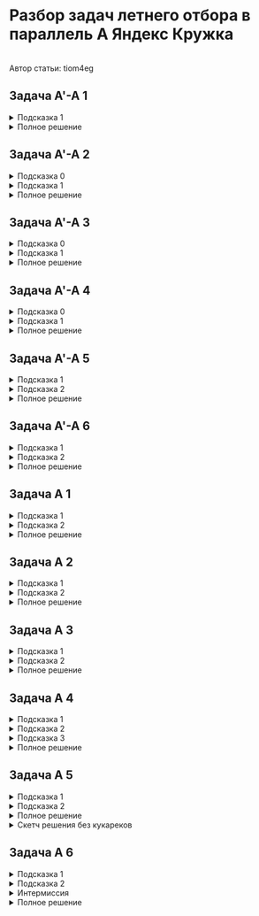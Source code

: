<h1>Разбор задач летнего отбора в параллель A Яндекс Кружка</h1><br>Автор статьи: tiom4eg

<h2>Задача A'-A 1</h2>
<details>
  <summary>Подсказка 1</summary>

  Давайте вспомним про выпуклые оболочки. Как они могут помочь при решении этой задачи?
  
</details>
<details>
  <summary>Полное решение</summary>

  Определения и обозначения:

  Многоугольник из условия будем обозначать как $P$.
  
  Пусть есть множество точек $S$, лежащих на одной прямой $l$.
  *Крайней* будем называть такую $p \in S$, что все точки в $S \setminus p$ лежат по одну сторону от перпендикуляра к $l$, проведённого через $p$.
  
  <br>
  
  Решение:

  Эту задачу наверняка можно было решать несколькими способами, но здесь рассмотрим конкретно моё решение.

  Для начала заметим, что если для какой-то прямой $l$, содержащей две точки $P$, все точки $P$ находятся в одной полуплоскости, то $l$ будет содержать в себе какую-то сторону выпуклой оболочки $P$.
  Могут быть случаи, когда на $l$ лежит больше двух вершин $P$, однако тогда в выпуклую оболочку будут входить только две *крайние* вершины $P$ из множества тех, что лежат на $l$.
  В таком случае, если для каких-то двух вершин, лежащих на $l$, проекция центра масс будет лежать на отрезке между ними, то она точно будет лежать на отрезке между двумя *крайними* для этой прямой вершинами.

  Значит, для решения задачи нам достаточно построить выпуклую оболочку $P$ и посчитать количество соседних пар вершин в ней, для которых выполняется условие.

  Асимптотика: $O(n \cdot log n)$, поскольку нужно построить выпуклую оболочку.
  
</details>

<h2>Задача A'-A 2</h2>
<details>
  <summary>Подсказка 0</summary>

  Это не задача на структуры данных.
  
</details>
<details>
  <summary>Подсказка 1</summary>

  Пусть $(l, r)$ - это такое состояние в задаче, что последней посещённой вершиной на левом берегу была $l$, а на правом $r$. 
  По условию из $(l, r)$ можно перейти только в $(x, r)$ и $(l, y)$, где $l \lt x$ и $r \lt y$, следовательно, граф состояний ацикличен.
  
</details>
<details>
  <summary>Полное решение</summary>

  Определения и обозначения:

  $(l, r)$ - это такое состояние в задаче, что последней посещённой вершиной на левом берегу была $l$, а на правом $r$. 
  
  $g_i$ - отсортированный список вершин, в которые ведут рёбра из вершины $i$.
  
  <br>
  
  Решение:

  Как было сказано в подсказке 1, если рассматривать граф состояний в данной задаче, то он будет ацикличным. Вспоминаем, что на ацикличных графах можно подсчитывать динамику с мемоизацией.

  Пусть мы находимся в состоянии $(l, r)$, причём сейчас мы стоим в вершине $l$ левого берега (для вершины $r$ правого берега аналогично). 
  Тогда можно заметить, что текущее состояние можно пересчитать через все состояния $(l, x)$, где $x \in g_l$ и $x \gt r$.

  Далее можно заметить, что для вершины $l$ левого берега достаточно сосчитать только такие состояния $(l, x)$, что $x \in g_l$, а для всех оставшихся $x$ соответствующее состояние находится `lower_bound`-ом по $g_l$.
  Значит, всего состояний динамики будет $O(p)$, а её пересчёт займет $O(p \cdot log (n + m))$.
  
</details>

<h2>Задача A'-A 3</h2>
<details>
  <summary>Подсказка 0</summary>

  Эта задача решается без техники разделяй-и-властвуй.
  
</details>
<details>
  <summary>Подсказка 1</summary>

  Стоимость отрезков с общей границей можно поддерживать при помощи стека минимумов и максимумов.
  
</details>
<details>
  <summary>Полное решение</summary>

  Определения и обозначения:

  $cost(l, r)$ - красота подотрезка $[l; r]$.

  $dp_i$ - сумма привлекательностей всех разбиений префикса $[0; i]$ на подотрезки.
  
  <br>
  
  Решение:

  Заметим, что $$dp_i = \sum_{j=0}^{i - 1} dp_j \cdot cost(j + 1, i)$$

  Будем поддерживать стек минимумов и максимумов, причём помимо самих значений будем также хранить сумму значений динамики на отрезке от первой до последней позиции с соответствующим минимумом/максимумом. 
  При добавлении нового элемента (подсчет $dp_i$ через предыдущие значения) достаточно будет обновить стек минимумов/максимумов.

  Получаем решение за амортизированное $O(n)$.
  
</details>

<h2>Задача A'-A 4</h2>
<details>
  <summary>Подсказка 0</summary>

  Эта задача - конструктив :)
  
</details>
<details>
  <summary>Подсказка 1</summary>

  Хочется покрасить клетки так, чтобы у любой не-крайней клетки был сосед каждого цвета, а также чтобы каждая клетка была покрашена не более чем одним цветом.
  
</details>
<details>
  <summary>Полное решение</summary>
  
  Пусть изначально красными клетками будут такие $(x, y)$, что либо $y$ нечётно, либо $x = n - 2$. То есть, изначально красные клетки будут создавать связную "расчёску", а все остальные клетки будут зелёными и также будут образовывать связную область.

  Теперь заметим, что для любого $(x, y)$ при $1 \leq x \leq n - 2, 1 \leq y \leq m - 2$, клетка $(x, y)$ будет иметь как красного, так и зелёного соседа, а значит, что если эту клетку надо покрасить в жёлтый цвет, то мы докрашиваем её в недостающий цвет, сохраняя связность обеих областей.
  
</details>

<h2>Задача A'-A 5</h2>
<details>
  <summary>Подсказка 1</summary>

  Заметим, что запрос типа 1 на префиксе массива, отсортированного по невозрастанию, сохраняет массив отсортированным по невозрастанию.
  
</details>
<details>
  <summary>Подсказка 2</summary>

  Для любого запроса типа 2 все дни, в которые будут решаться задачи, будут образовывать небольшое количество отрезков из подряд идущих тренировочных дней. Почему?
  
</details>
<details>
  <summary>Полное решение</summary>
  
  На самом деле, запрос типа 1 при заданных ограничениях эквивалентен запросу присваивания на отрезке: ищем первый элемент массива, меньший $x$, и присваиваем всем элементам начиная с него и до позиции $k$ значение $x$.

  Теперь докажем утверждение, написанное в подсказке 2. Действительно, пусть есть такое $p$, что $a_p \leq x$. Будем вычитать $a_p$ из $x$ и переходить к следующему элементу до тех пор, пока не наткнемся на такое $q$, что $a_q \gt x$.
  Обозначим значение $x$ до вычитания суммы отрезка $[p; q)$ как $x_0$. В таком случае, $x_0 \geq x + a_p, a_p \geq a_q \gt x \implies x_0 \gt 2x$, то есть после рассмотрения очередного отрезка $x$ уменьшается хотя бы в $2$ раза, а значит, всего будет рассмотрено не более $O(log C)$ отрезков.

  Все вышеописанные запросы можно выполнять с помощью дерева отрезков: запрос типа 1 тривиален, запрос типа 2 можно делать техникой спуска по дереву отрезков за $O(log n)$.

  Асимптотика решения: $O(n \cdot log n \cdot log C)$, чего достаточно при ограничениях задачи.
  
</details>

<h2>Задача A'-A 6</h2>
<details>
  <summary>Подсказка 1</summary>

  Для начала, хотелось бы выделить все циклы в вершинном кактусе (именно так называются графы, в которых каждая вершина лежит не более чем на одном простом цикле).
  Нетрудно заметить, что все рёбра, которые не входят в какой-то цикл, являются мостами, а дальше очевидно, как выделить циклы.
  
</details>
<details>
  <summary>Подсказка 2</summary>

  Можно разбить все положения червя на два класса - те положения, в которых на цикле головы не находится никакой другой сегмент (то есть голова может пойти как налево, так и направо), и все оставшиеся.
  
</details>
<details>
  <summary>Полное решение</summary>

  Определения и обозначения:
  
  <br>
  
  Решение:
  
  Для начала посчитаем, какая вершина в какой цикл входит (как это сделать написано в подсказке 1).

  Далее рассмотрим два случая:

  Если на цикле, на котором лежит голова червя, не лежит больше никакая его часть (либо голова червя не лежит на цикле), то тогда до цели возможно добраться только двумя вариантами: либо напрямую от головы до цели (если она не заблокирована какой-то частью червя), либо через какой-то цикл длины $\geq L$, сделав на нём разворот, чтобы голова не была заблокирована какой-то ещё частью червя.

  Если же на цикле вместе с головой червя лежит ещё какая-то его часть, то здесь можно применить те же соображения, что и в первом случае, однако ещё нужно учесть случай, когда голова может продолжить движение по циклу и достичь изначально заблокированных вершин (если длина цикла, конечно, $\geq L$).

  Реализовать поиск кратчайших расстояний от головы до всех остальных вершин (и циклов) можно при помощи BFS с блокированием некоторых вершин (например в случае 2 нужно заблокировать второй сегмент червя, чтобы голова не пошла "в саму себя").
  
</details>

<h2>Задача A 1</h2>
<details>
  <summary>Подсказка 1</summary>

  Используем модификацию ретроанализа, чтобы определить, можно ли при правильной игре обоих игроков завершить прогулку.
  
</details>
<details>
  <summary>Подсказка 2</summary>

  Предположим, что прогулку можно завершить, осталось найти длину искомого пути в достаточно нестандартном графе. Однако, это легче, чем может показаться.
  
</details>
<details>
  <summary>Полное решение</summary>
  
  Определения и обозначения:

  $g_i$ - список вершин, ИЗ КОТОРЫХ ведут рёбра В вершину $i$.

  *Терминальной* будем называть вершину, у которой нет исходящих рёбер.
  
  <br>
  
  Решение:

  Разделим каждую вершину исходного графа на две копии - одна будет обозначать состояние, при котором ход из этой вершины делает игрок 1, другая - при котором ход делает игрок 2. Если в исходном графе было ребро $(u, v)$, то в получившемся будут рёбра $(u1, v2)$ и $(u2, v1)$.

  Далее нам нужно узнать, существует ли путь из стартовой вершины в любую из *терминальных*. Для этого будем поддерживать в очереди вершины, для которых существует путь в *терминальную* вершину. 
  Рассматривая очередную вершину $v$, обойдём все $u \in g_v$. Если $u$ - вершина первого игрока, то мы нашли какой-то путь из неё в *терминальную* вершину, а поскольку первый игрок стремится закончить прогулку - ему будет достаточно и этого.
  Если же $u$ - вершина второго игрока, то из неё существует путь в *терминальную* вершину только в том случае, если он существует и для любой $w \in g_u$.
  
  Если из стартовой вершины существует путь в *терминальную*, нам нужно найти оптимальный для обоих игроков.
  Будем делать это, поддерживая в приоритетной очереди все *уверенные* вершины первого игрока, т.е. те, для которых мы точно знаем оптимальную длину пути.

  Изначально *уверенными* будут только *терминальные* вершины, далее на каждом шагу будем брать из очереди вершину $v$ с наименьшей длиной пути. Если оказалось, что делая $v$ *уверенной*, для какой-то $u \in g_v$ все её соседи становятся *уверенными*, мы можем посчитать оптимальное значение в $u$ и обновить им все $w \in g_u$. Нетрудно доказать, что такой алгоритм будет учитывать только те пути, которые оптимальны для обоих игроков.

  Мы смогли посчитать оптимальный для обоих игроков путь из каждой вершины, а значит узнали ответ на задачу.
  
</details>

<h2>Задача A 2</h2>
<details>
  <summary>Подсказка 1</summary>

  Пусть $d$ - длина диаметра в исходном дереве. Нетрудно доказать, что стоимость любой раскраски будет не меньше $d / 2$.
  
</details>
<details>
  <summary>Подсказка 2</summary>

  Из принципа Дирихле следует, что если в дереве есть такие 3 вершины, что расстояние между любыми двумя из них не меньше $k$, то стоимость любой раскраски не меньше $k$.
  
</details>
<details>
  <summary>Полное решение</summary>
  
  Определения и обозначения:

  $d$ - длина диаметра исходного дерева; $du$ и $dv$ - концы какого-то диаметра.
  
  <br>
  
  Решение:

  Для начала найдем в исходном дереве диаметр и его концы, затем найдем расстояние от $du$ и $dv$ до всех остальных вершин.

  Дальше будем делать следующее: будем итерироваться по $l$ от $d$ до $0$ и поддерживать для каждого из концов диаметра список вершин, расстояние до которых от данного конца диаметра будет $\geq l$.
  В тот момент, когда в этих двух списках будет общая вершина, мы нашли те три вершины, о которых упоминается в подсказке 2, и каждая из неучтенных раскрасок будет иметь стоимость $l_0$.

  Осталось понять, как посчитать количество раскрасок со стоимостью $\gt l_0$.
  Оказывается, для этого достаточно посмотреть, сколько вершин было в обоих списках при $l = c$ и $l = c + 1$. 
  Действительно, поскольку мы знаем, что при таких $l$ в списках не было общих вершин, можно однозначно раскрасить все вершины с расстоянием $\geq c + 1$, а затем покрасить хотя бы одну из вершин с расстоянием $c$ в цвет того конца диаметра, до которого она имеет такое расстояние.
  Для большего понимания происходящего, можно посмотреть код :)

  Получили решение за O(n).
  
</details>

<h2>Задача A 3</h2>
<details>
  <summary>Подсказка 1</summary>

  Хотим сделать бинпоиск по ответу.
  
</details>
<details>
  <summary>Подсказка 2</summary>

  Если две хорды окружности пересекаются, то они либо имеют хотя бы одну общую точку, либо концы второй хорды лежат в разных частях, на которые делит окружность первая хорда.
  
</details>
<details>
  <summary>Полное решение</summary>

  Будем делать бинпоиск по ответу. Для этого нам нужно уметь считать количество точек пересечения прямых в окружность за быстро.

  "Обрежем" прямые и вместо них будем рассматривать хорды окружности (найти точки пересечения прямой с окружностью - учебная задача по вычислительно геометрии). Заметим, что воспользовавшись свойством из подсказки 2, мы переводим задачу из 2D в 1D.
  Это происходит, потому что вместо самих хорд мы можем рассматривать полярные углы её концов относительно центра окружности (тобишь $ (0, 0) $).
  Таким образом, задача свелась к тому, чтобы посчитать количество пар отрезков ($ (l_1, r_1), (l_2, r_2) $) на прямой, для которых верно либо $l_1 == l_2$ и $r_2 \geq r_1$, либо $l_1 \gt l_2$ и $l_1 \leq r_2 \leq r_1$. Это можно сделать с помощью сканлайна + дерева Фенвика.

  Получаем решение, которое работает за $O(n \cdot log C \cdot log n)$, где $C$ равно порядка $10^{11}$.
  
</details>

<h2>Задача A 4</h2>
<details>
  <summary>Подсказка 1</summary>

  Случай, когда $a_0 \leq k$ тривиален, поэтому будем считать, что решаем задачу для $a_0 \gt k$.
  
</details>
<details>
  <summary>Подсказка 2</summary>

  Заметим, что $q$ будет точно лексикографически не меньше $p$, поэтому мы хотим, чтобы у $p$ и $q$ был наибольший общий префикс (будем называть его сохранённым).
  
</details>
<details>
  <summary>Подсказка 3</summary>

  Определим операцию "линкования" $p_i$ как присоединение отрезка, в котором находится $p_i$, к отрезку, в котором находится $p_{i - 1}$.
  
  Рассмотрим некоторый сохраненный префикс. Нетрудно понять, что каждый следующий незалинкованный элемент на нём точно не больше, чем предыдущий. Как это можно использовать?
  
</details>
<details>
  <summary>Полное решение</summary>

  Определения и обозначения:

  Определим операцию "линкования" $p_i$ как присоединение отрезка, в котором находится $p_i$, к отрезку, в котором находится $p_{i - 1}$.
  Тогда, линкование эквивалентно уменьшению количества отрезков на 1 (изначально считаем, что каждый элемент находится в отрезке только с собой), а все незалинкованные элементы будут началами своих отрезков.
  
  <br>
  
  Решение:

  Для начала, мы точно не линкуем $p_0$ (потому что это физически невозможно), поэтому будем считать эту позицию первым незалинкованным элементом на префиксе.

  Рассмотрим некоторую позицию $i$. Предположим, что эта позиция является последней незалинкованной на сохраненном префиксе.
  В таком случае, чтобы получить префикс, в который входит хотя бы $i$, нужно залинковать все позиции $j \gt i$ для которых $p_j \gt p_i$, а также всё на префиксе, кроме тех позиций, для которых уже залинкованы все большие элементы справа.
  Отсюда получаем результат из подсказки 3, но как же его использовать?

  Если рассмотреть все незалинкованные элементы на сохраненном префиксе, они будут образовывать убывающую последовательность. Поскольку мы хотим использовать как можно меньше операций (чтобы сделать сохранённый префикс как можно длиннее), нам нужно найти НУП наибольшей длины (причём, в любую НУП должен входить $p_0$).
  Итак, посчитав НУП для каждой позиции, получаем минимальное количество операций, необходимое для того, чтобы сделать $p_i$ последним незалинкованным элементом на сохраненном префиксе. Все оставшиеся операции можем использовать, чтобы залинковать как можно больше элементов после позиции $i$.

  Посчитав максимальную длину сохраненного префикса для каждой позиции, выбираем позицию с максимальным значением, а если таких несколько, выбираем ту, на которой число меньше (потому что тогда мы залинкуем больше чисел на несохраненном суффиксе и точно не сделаем хуже).
  Восстановить ответ можно за $O(n \cdot log n)$, поскольку мы точно знаем, какие позиции будут залинкованы.

  Посчитать НУП для всех позиций, а также максимально продлить префикс, поддерживая все уже залинкованные элементы, можно с помощью дерева отрезков и спуска по нему. Получаем итоговую асимптотику $O(n \cdot log n)$.
  
</details>

<h2>Задача A 5</h2>
<details>
  <summary>Подсказка 1</summary>

  Нам выгодно каждой операцией убирать максимальный неубывающий префикс.
  
</details>
<details>
  <summary>Подсказка 2</summary>

  Разобьём максимальный неубывающий префикс на блоки из одинаковых цифр. Последний блок на этом префиксе будет нам доставлять некоторые проблемы, поэтому мы не всегда сможем убрать его одной операцией.
  
</details>
<details>
  <summary>Полное решение</summary>

  **Дисклеймер: я не умею доказывать корректность этого решения, но оно выглядит как что-то похожее на правду.**

  <br>

  На каждой итерации будем смотреть на наибольший неубывающий префикс числа и разбивать его на блоки. По какой-то причине мы не сможем убрать последний блок за одну операцию, нам для этого понадобится хотя бы `длина блока` операций.
  Поэтому будем делать следующее - из всех блоков, кроме последнего, просто вычтем их же; из первой цифры последнего блока вычтем цифру на 1 меньше её, а из всех оставшихся цифр вычтем 9. 
  Нетрудно доказать, что цифры вычитаемого числа не будут убывать, а также после вычитания первой ненулевой цифрой будет вторая цифра последнего блока, а также к получившемуся числу прибавится 1.

  Симулировать процесс удаления блоков можно с помощью указателей за $O(|n|)$, прибавление единицы будет работать за амортизированное $O(|n|)$, поскольку очевидно, что при вышеописанной стратегии любая операция убирает хотя бы одну цифру из числа.
  Для большего понимания советую посмотреть реализацию решения.
  
</details>
<details>
  <summary>Скетч решения без кукареков</summary>

  **Идея решения не моя, сохранена грамматика и пунктуация автора.**

  <br>

  Ну типо сделаем бинпоиск по ответу
  
  Ну а дальше вроде предположим что ответ из m чисел. Посмотрим на ласт цифру и минммально уменьшим ласт цифры и перейдем к следующему разряду. Если мы в какой то момент исчерпали буфер уменьшение то это очев смерть. 
  Если мы выполнили ограничения на все разряды то мы получили тупо число большее но с выполненными требованиями на разряды. 
  И тогда утв что ответ <= того что мы предположили по причине...
  
  Вроде пусть у нас лишние разряды "сильно выпирают влево" то можно сильно уменьшить предполагаемый ответ и ничего не сломается
  И как то по непрерывности что мы найдем ответ
  
</details>

<h2>Задача A 6</h2>
<details>
  <summary>Подсказка 1</summary>

  Заметим, что для того, чтобы поставить мат или пат королю, нужно хотя бы два слона каждого цвета, поскольку у короля в любой момент есть хотя бы три диагонали одного типа и цвета.
  
  Значит, это условие необходимое для победы.
  
</details>
<details>
  <summary>Подсказка 2</summary>

  Получается, у нас есть два слона одного цвета и три слона другого цвета. Первым ходом ставим на одну диагональ слонов того цвета, которых меньше (если они еще не стоят на одной диагонали), после этого король (возможно) съедает слона того цвета, которых изначально три, и после этого мы ставим уже двух из них на одну диагональ.

  Таким образом, мы сохранили по два слона каждого цвета, теперь достаточно просто увести их на очень большие координаты, где король их не сможет съесть.

  Значит, условие из подсказки 1 ещё и достаточное для победы.
  
</details>
<details>
  <summary>Интермиссия</summary>

  Удачи дебажить код :)

  Небольшая подсказка по дебагу: поскольку эта задача интерактивная, вердикты в ней работают немножко странно, поэтому невозможно определить, сработал ли `assert` или нет.
  Однако, можно искуственно вызывать вердикты `TLE` (создавая цикл на много-много итераций, который не оптимизируется компилятором) и `ILE` (пытаясь считать из ввода 20 чисел за раз, например), и использовать их вместо `assert`.
  
</details>
<details>
  <summary>Полное решение</summary>

  В подсказках 1 и 2 мы нашли необходимое и достаточное условие для победы. Теперь осталось лишь разработать стратегию.

  Для удобства я разделяю свою стратегию на 4 фазы:

  <br>

  1) Фаза "линковки"

  Делаем то, что описано в подсказке 2 - сначала ставим на одну диагональ двух слонов того цвета, которого меньше изначально, а затем двух слонов другого цвета.

  <br>

  2) Фаза "выхода на орбиту"

  Делаем ходы слонамы на очень большие координаты $(10^7 - 10^8)$, чтобы больше не бояться того, что скушают ещё какого-то слона.

  3) Фаза "Low Orbit Ion Cannon"

  Здесь нам нужно ограничить ходы короля по диагоналям первого типа. Для этого, сначала ставим двух слонов разных цветов на две соседние диагонали слева от короля, затем аналогично справа от короля, а затем каждый ход сдвигаем одну из границ на 1, до тех пор, пока у короля не останется одна диагональ.

  4) Финальная фаза

  Здесь мы ограничиваем короля одним слоном нужного цвета по диагонали первого типа слева, затем делаем то же самое справа.
  У короля остается только две клетки, в которые он может ходить, после чего финальных ходом мы оставляем ему всего одну клетку, получая пат.
  
</details>

